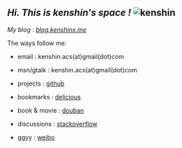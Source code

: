 
## *Hi. This is  kenshin's space !*       ![kenshin](http://www.gravatar.com/avatar/89347aa0cb46804c294e6d57b5802e2c.png)


*My blog : [blog.kenshinx.me](http://blog.kenshinx.me)*  


The ways follow me:

* email :     kenshin.acs(at)gmail(dot)com  

* msn/gtalk : kenshin.acs(at)gmail(dot)com  
  
* projects : 	  [github](https://github.com/kenshinx)

* bookmarks : [delicious](http://delicious.com/kenshinx)

* book & movie : 	  [douban](http://www.douban.com/people/kenshin.acs)

* discussions :	[stackoverflow](http://stackoverflow.com/users/1650800/kenshin)

* ggyy : 	  [weibo](http://weibo.com/kespace)


